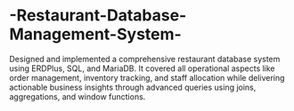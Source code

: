 # -Restaurant-Database-Management-System-
Designed and implemented a comprehensive restaurant database system using ERDPlus, SQL, and  MariaDB. It covered all operational aspects like order management, inventory tracking, and staff  allocation while delivering actionable business insights through advanced queries using joins,  aggregations, and window functions.
